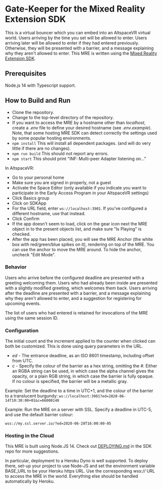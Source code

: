 # Gate-Keeper for the Mixed Reality Extension SDK

This is a virtual bouncer which you can embed into an AltspaceVR virtual world. Users arriving by the time you set
will be allowed to enter. Users arriving later will be allowed to enter if they had entered previously.
Otherwise, they will be presented with a barrier, and a message explaining why they aren't allowed to enter.
This MRE is written using the [Mixed Reality
Extension SDK](https://github.com/Microsoft/mixed-reality-extension-sdk).

## Prerequisites

Node.js 14 with Typescript support.

## How to Build and Run

* Clone the repository.
* Change to the top-level directory of the repository.
* If you want to access the MRE by a hostname other than _localhost_,
create a _.env_ file to define your desired hostname (see _.env.example_).
Note, that some hosting MRE SDK can detect correctly the settings used
by some popular hosting environments.
* `npm install` This will install all dependent packages. (and will do very
little if there are no changes).
* `npm run build` This should not report any errors.
* `npm start` This should print "INF: Multi-peer Adapter listening on..."

In AltspaceVR:

* Go to your personal home
* Make sure you are signed in properly, not a guest
* Activate the Space Editor (only available if you indicate you want to participate in the Early Access Program in your AltspaceVR settings)
* Click Basics group
* Click on SDKApp
* For the URL field, enter `ws://localhost:3901`. If you've configured a different hostname, use that instead.
* Click Confirm
* If the app doesn't seem to load, click on the gear icon next the MRE object
in to the present objects list, and make sure "Is Playing" is checked.
* After the app has been placed, you will see the MRE Anchor (the white box
with red/green/blue spikes on it), rendering on top of the MRE. You can use the
anchor to move the MRE around. To hide the anchor, uncheck "Edit Mode".

### Behavior

Users who arrive before the configured deadline are presented with a greeting welcoming them.
Users who had already been inside are presented with a slightly modified greeting, which
welcomes them back. Users arriving after the deadline are presented with a barrier, and
a message explaining why they aren't allowed to enter, and a suggestion for registering
for upcoming events.

The list of users who had entered is retained for invocations of the MRE using the same
session ID.

### Configuration

The initial count and the increment applied to the counter when clicked can both be customized.
This is done using query parameters in the URL.

* _ed_ - The entrance deadline, as an ISO 8601 timestamp, including offset from UTC.
* _c_  - Specify the colour of the barrier as a hex string, omitting the _#_. Either an RGBA string
can be used, in which case the alpha channel gives the opacity, or a plain RGB string, in which case
the barrier is fully opaque. If no colour is specified, the barrier will be a metallic gray.

Example: Set the deadline to a time in UTC+1, and the colour of the barrier to a translucent burgundy:
`ws://localhost:3901?ed=2020-06-14T10:30:00+01&c=66000140`

Example: Run the MRE on a server with SSL. Specify a deadline in UTC-5, and use the default barrier colour:

`wss://my.ssl.server.io/?ed=2020-06-28T16:00:00-05`

### Hosting in the Cloud

This MRE is built using Node.JS 14. Check out [DEPLOYING.md](https://github.com/Microsoft/mixed-reality-extension-sdk/blob/master/DEPLOYING.md) in the SDK repo for more suggestions.

In particular, deployment to a Heroku Dyno is well supported. To deploy there, set-up your project
to use Node-JS and set the environment variable BASE_URL to be your Heroku https URL.
Use the corresponding _wss://_ URL to access the MRE in the world. Everything else should
be handled automatically by Heroku.
